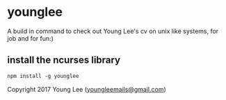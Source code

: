 # younglee
A build in command to check out Young Lee's cv on unix like systems, for job and for fun:)

## install the ncurses library
```markdown
npm install -g younglee
```

Copyright 2017 Young Lee (youngleemails@gmail.com)
